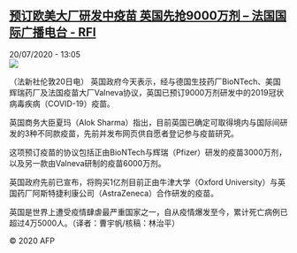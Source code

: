 <!--1595249726000-->
[预订欧美大厂研发中疫苗  英国先抢9000万剂 – 法国国际广播电台 - RFI](http://www.rfi.fr//cn/contenu/20200720-%E9%A2%84%E8%AE%A2%E6%AC%A7%E7%BE%8E%E5%A4%A7%E5%8E%82%E7%A0%94%E5%8F%91%E4%B8%AD%E7%96%AB%E8%8B%97-%E8%8B%B1%E5%9B%BD%E5%85%88%E6%8A%A29000%E4%B8%87%E5%89%82)
------

<div>20/07/2020 - 13:05</div><img src="https://s.rfi.fr/media/display/9c57738a-ca84-11ea-91b4-005056a964fe/w:310/p:16x9/int0010b.200720190502.jpg"><div class="t-content__body u-clearfix"><div class="m-interstitial"></div><p>（法新社伦敦20日电）    英国政府今天表示，经与德国生技药厂BioNTech、美国辉瑞药厂及法国疫苗大厂Valneva协议，英国已预订9000万剂研发中的2019冠状病毒疾病（COVID-19）疫苗。</p><p>    英国商务大臣夏玛（Alok Sharma）指出，目前英国已确定可取得境内与国际间研发的3种不同款疫苗，先前并发布网页供自愿者登记参与疫苗研究。</p><p>    这项预订疫苗的协议包括正由BioNTech与辉瑞（Pfizer）研发的疫苗3000万剂，以及另一款由Valneva研制的疫苗6000万剂。</p><p>    英国政府先前已宣布，将购买1亿剂目前正由牛津大学（Oxford University）与英国药厂阿斯特捷利康公司（AstraZeneca）合作研发的疫苗。</p><p>    英国是世界上遭受疫情肆虐最严重国家之一，自从疫情爆发至今，累计死亡病例已超过4万5000人。（译者：曹宇帆/核稿：林治平）</p><p class="t-copyright">© 2020 AFP</p>        </div>
